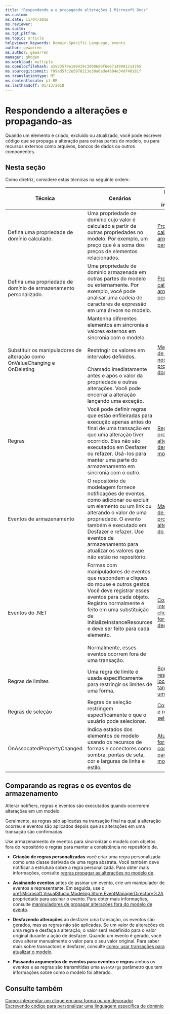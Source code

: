 ```yaml
---
title: "Respondendo a e propagando alterações | Microsoft Docs"
ms.custom: 
ms.date: 11/04/2016
ms.reviewer: 
ms.suite: 
ms.tgt_pltfrm: 
ms.topic: article
helpviewer_keywords: Domain-Specific Language, events
author: gewarren
ms.author: gewarren
manager: ghogen
ms.workload: multiple
ms.openlocfilehash: a3923579e180439c3d08680f6e67149901214245
ms.sourcegitcommit: f89ed5fc2e5078213e30a6ade4604e34df48181f
ms.translationtype: MT
ms.contentlocale: pt-BR
ms.lasthandoff: 01/13/2018
---
```

# <a name="responding-to-and-propagating-changes"></a>Respondendo a alterações e propagando-as
Quando um elemento é criado, excluído ou atualizado, você pode escrever código que se propaga a alteração para outras partes do modelo, ou para recursos externos como arquivos, bancos de dados ou outros componentes.  
  
## <a name="in-this-section"></a>Nesta seção  
 Como diretriz, considere estas técnicas na seguinte ordem:  
  
|Técnica|Cenários|Para obter mais informações|  
|---------------|---------------|--------------------------|  
|Defina uma propriedade de domínio calculado.|Uma propriedade de domínio cujo valor é calculado a partir de outras propriedades no modelo. Por exemplo, um preço que é a soma dos preços de elementos relacionados.|[Propriedades calculadas e de armazenamento personalizado](../modeling/calculated-and-custom-storage-properties.md)|  
|Defina uma propriedade de domínio de armazenamento personalizado.|Uma propriedade de domínio armazenada em outras partes do modelo ou externamente. Por exemplo, você pode analisar uma cadeia de caracteres de expressão em uma árvore no modelo.|[Propriedades calculadas e de armazenamento personalizado](../modeling/calculated-and-custom-storage-properties.md)|  
|Substituir os manipuladores de alteração como OnValueChanging e OnDeleting|Mantenha diferentes elementos em sincronia e valores externos em sincronia com o modelo.<br /><br /> Restringir os valores em intervalos definidos.<br /><br /> Chamado imediatamente antes e após o valor da propriedade e outras alterações. Você pode encerrar a alteração lançando uma exceção.|[Manipuladores de alterações nos valores da propriedade de domínio](../modeling/domain-property-value-change-handlers.md)|  
|Regras|Você pode definir regras que estão enfileiradas para execução apenas antes do final de uma transação em que uma alteração tiver ocorrido. Eles não são executados em Desfazer ou refazer. Usá-los para manter uma parte do armazenamento em sincronia com o outro.|[Regras propagam alterações dentro do modelo](../modeling/rules-propagate-changes-within-the-model.md)|  
|Eventos de armazenamento|O repositório de modelagem fornece notificações de eventos, como adicionar ou excluir um elemento ou um link ou alterando o valor de uma propriedade. O evento também é executado em Desfazer e refazer. Use eventos de armazenamento para atualizar os valores que não estão no repositório.|[Manipuladores de eventos propagam alterações fora do modelo](../modeling/event-handlers-propagate-changes-outside-the-model.md)|  
|Eventos do .NET|Formas com manipuladores de eventos que respondem a cliques do mouse e outros gestos. Você deve registrar esses eventos para cada objeto. Registro normalmente é feito em uma substituição de InitializeInstanceResources e deve ser feito para cada elemento.<br /><br /> Normalmente, esses eventos ocorrem fora de uma transação.|[Como interceptar um clique em uma forma ou um decorador](../modeling/how-to-intercept-a-click-on-a-shape-or-decorator.md)|  
|Regras de limites|Uma regra de limite é usada especificamente para restringir os limites de uma forma.|[BoundsRules restringem o local e o tamanho de uma forma](../modeling/boundsrules-constrain-shape-location-and-size.md)|  
|Regras de seleção|Regras de seleção restringem especificamente o que o usuário pode selecionar.|[Como acessar e restringir a seleção atual](../modeling/how-to-access-and-constrain-the-current-selection.md)|  
|OnAssocatedPropertyChanged|Indica estados dos elementos de modelo usando os recursos de formas e conectores como sombra, pontas de seta, cor e larguras de linha e estilo.|[Atualizando formas e conectores para refletir o modelo](../modeling/updating-shapes-and-connectors-to-reflect-the-model.md)|  
  
## <a name="comparing-rules-and-store-events"></a>**Comparando as regras e os eventos de armazenamento**  
 Alterar notifiers, regras e eventos são executados quando ocorrerem alterações em um modelo.  
  
 Geralmente, as regras são aplicadas na transação final na qual a alteração ocorreu e eventos são aplicados depois que as alterações em uma transação são confirmadas.  
  
 Use armazenamento de eventos para sincronizar o modelo com objetos fora do repositório e regras para manter a consistência no repositório de.  
  
-   **Criação de regras personalizadas** você criar uma regra personalizada como uma classe derivada de uma regra abstrata. Você também deve notificar a estrutura sobre a regra personalizada. Para obter mais informações, consulte [regras propagar as alterações no modelo de](../modeling/rules-propagate-changes-within-the-model.md).  
  
-   **Assinando eventos** antes de assinar um evento, crie um manipulador de eventos e representante. Em seguida, use o <xref:Microsoft.VisualStudio.Modeling.Store.EventManagerDirectory%2A>propriedade para assinar o evento. Para obter mais informações, consulte [manipuladores de propagar alterações fora do modelo de evento](../modeling/event-handlers-propagate-changes-outside-the-model.md).  
  
-   **Desfazendo alterações** ao desfazer uma transação, os eventos são gerados, mas as regras não são aplicadas. Se um valor de alterações de uma regra e desfaça a alteração, o valor será redefinido para o valor original durante a ação de desfazer. Quando um evento é gerado, você deve alterar manualmente o valor para o seu valor original. Para saber mais sobre transactons e desfazer, consulte [como: usar transações para atualizar o modelo](../modeling/how-to-use-transactions-to-update-the-model.md).  
  
-   **Passando argumentos de eventos para eventos e regras** ambos os eventos e as regras são transmitidas uma `EventArgs` parâmetro que tem informações sobre como o modelo foi alterado.  
  
## <a name="see-also"></a>Consulte também  
 [Como: interceptar um clique em uma forma ou um decorador](../modeling/how-to-intercept-a-click-on-a-shape-or-decorator.md)   
 [Escrevendo código para personalizar uma linguagem específica de domínio](../modeling/writing-code-to-customise-a-domain-specific-language.md)